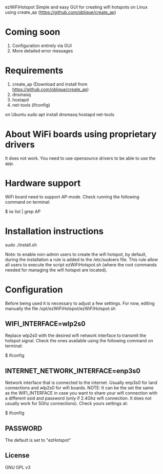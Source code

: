  ezWiFiHotspot
Simple and easy GUI for creating wifi hotspots on Linux using create_ap (https://github.com/oblique/create_ap)

# Coming soon
1. Configuration entirely via GUI
2. More detailed error messages

# Requirements
1. create_ap (Download and install from https://github.com/oblique/create_ap)
2. dnsmasq
3. hostapd
4. net-tools (ifconfig)

on Ubuntu
sudo apt install dnsmasq hostapd net-tools

# About WiFi boards using proprietary drivers
It does not work. You need to use opensource drivers to be able to use the app.

# Hardware support
WiFi board need to support AP-mode.
Check running the following command on terminal:

$ iw list | grep AP

# Installation instructions
sudo ./install.sh

Note: to enable non-admin users to create the wifi hotspot, by default, during the installation a rule is added to the /etc/sudoers file. This rule allow all users to execute the script ezWiFiHotspot.sh (where the root commands needed for managing the wifi hotspot are located).

# Configuration

Before being used it is necessary to adjust a few settings. For now, editing manually the file /opt/ezWiFiHotspot/ezWiFiHotspot.sh

## WIFI_INTERFACE=wlp2s0
Replace wlp2s0 with the desired wifi network interface to transmit the hotspot signal.
Check the ones available using the following command on terminal:

$ ifconfig

## INTERNET_NETWORK_INTERFACE=enp3s0
Network interface that is connected to the internet. Usually enp3s0 for land connections and wlp2s0 for wifi boards.
NOTE: It can be the set the same as the WIFI_INTERFACE in case you want to share your wifi connection with a different ssid and password (only if 2.4Ghz wifi connection. It does not usually work for 5Ghz connections).
Check yours settings at:

$ ifconfig

## PASSWORD
The default is set to "ezHotspot"

## License

GNU GPL v3
